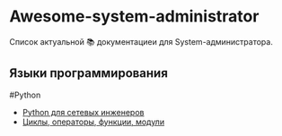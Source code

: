 # Awesome-system-administrator

Список актуальной 📚 документациеи для System-администратора.



## Языки программирования

#Python
- [Python для сетевых инженеров](https://pyneng.readthedocs.io/ru/latest/index.html)
- [Циклы, операторы, функции, модули](https://stepik.org/course/100707/syllabus) 
